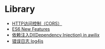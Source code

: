 # Library

- [HTTP访问控制（CORS）](https://github.com/yizihan/Library/issues/1)
- [ES6 New Features](https://github.com/yizihan/Library/issues/2)
- [依赖注入DI(Dependency Injection) in awilix](https://github.com/yizihan/Library/issues/3)
- [错误日志 log4js](https://github.com/yizihan/Library/issues/4)

